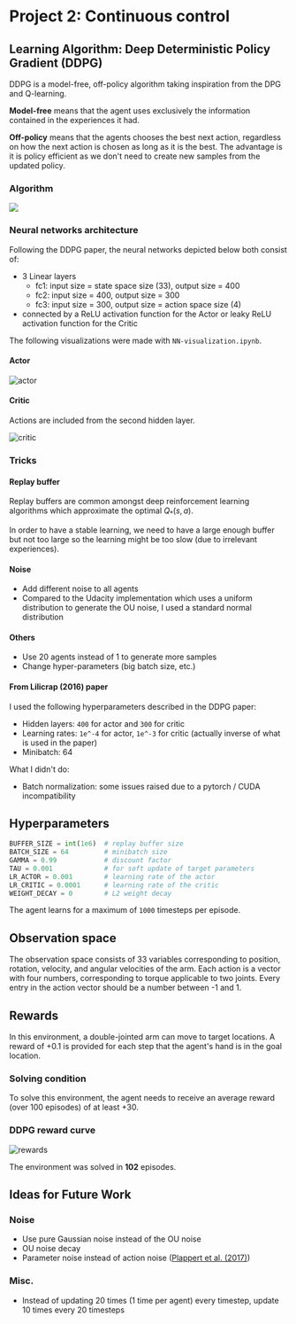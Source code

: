 # Project 2: Continuous control

<!-- The report clearly describes the learning algorithm, along with the chosen hyperparameters. It also describes the model architectures for any neural networks. -->

## Learning Algorithm: Deep Deterministic Policy Gradient (DDPG)

DDPG is a model-free, off-policy algorithm taking inspiration from the DPG and Q-learning.

__Model-free__ means that the agent uses exclusively the information contained in the experiences it had.

__Off-policy__ means that the agents chooses the best next action, regardless on how the next action is chosen as long as it is the best. The advantage is it is policy efficient as we don't need to create new samples from the updated policy.

### Algorithm

![](img/ddpg_algorithm.png)

### Neural networks architecture
Following the DDPG paper, the neural networks depicted below both consist of:
* 3 Linear layers
  * fc1: input size = state space size (33), output size = 400
  * fc2: input size = 400, output size = 300
  * fc3: input size = 300, output size = action space size (4)
* connected by a ReLU activation function for the Actor or leaky ReLU activation function for the Critic

The following visualizations were made with `NN-visualization.ipynb`.

#### Actor
![actor](img/actor-nn.svg)

#### Critic

Actions are included from the second hidden layer.

![critic](img/critic-nn.svg)

### Tricks

#### Replay buffer
Replay buffers are common amongst deep reinforcement learning algorithms which approximate the optimal $Q_*(s,a)$.

In order to have a stable learning, we need to have a large enough buffer but not too large so the learning might be too slow (due to irrelevant experiences).

#### Noise
* Add different noise to all agents
* Compared to the Udacity implementation which uses a uniform distribution to generate the OU noise, I used a standard normal distribution

#### Others
* Use 20 agents instead of 1 to generate more samples
* Change hyper-parameters (big batch size, etc.)

#### From Lilicrap (2016) paper
I used the following hyperparameters described in the DDPG paper:
* Hidden layers: `400` for actor and `300` for critic
* Learning rates: `1e^-4` for actor, `1e^-3` for critic (actually inverse of what is used in the paper)
* Minibatch: 64

What I didn't do:
* Batch normalization: some issues raised due to a pytorch / CUDA incompatibility


## Hyperparameters

```py
BUFFER_SIZE = int(1e6)  # replay buffer size
BATCH_SIZE = 64         # minibatch size
GAMMA = 0.99            # discount factor
TAU = 0.001             # for soft update of target parameters
LR_ACTOR = 0.001        # learning rate of the actor
LR_CRITIC = 0.0001      # learning rate of the critic
WEIGHT_DECAY = 0        # L2 weight decay
```
The agent learns for a maximum of `1000` timesteps per episode.

## Observation space
The observation space consists of 33 variables corresponding to position, rotation, velocity, and angular velocities of the arm. Each action is a vector with four numbers, corresponding to torque applicable to two joints. Every entry in the action vector should be a number between -1 and 1.

## Rewards
In this environment, a double-jointed arm can move to target locations. A reward of +0.1 is provided for each step that the agent's hand is in the goal location. 


### Solving condition
To solve this environment, the agent needs to receive an average reward (over 100 episodes) of at least +30.

### DDPG reward curve
![rewards](img/rewards-102.png)

The environment was solved in __102__ episodes.

## Ideas for Future Work

### Noise
* Use pure Gaussian noise instead of the OU noise
* OU noise decay
* Parameter noise instead of action noise ([Plappert et al. (2017)](https://arxiv.org/abs/1706.01905))

### Misc.
* Instead of updating 20 times (1 time per agent) every timestep, update 10 times every 20 timesteps
